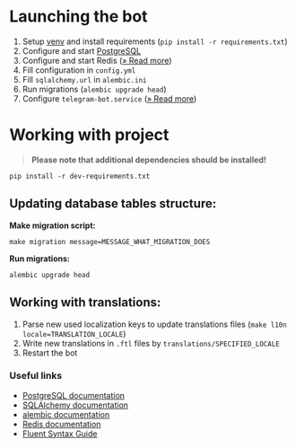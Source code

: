 
# Launching the bot
1. Setup [venv](https://docs.python.org/3/library/venv.html)
   and install requirements (`pip install -r requirements.txt`)
2. Configure and start [PostgreSQL](https://www.postgresql.org/)
3. Configure and start Redis ([» Read more](https://redis.io/docs/install/install-redis/))
4. Fill configuration in `config.yml`
5. Fill `sqlalchemy.url` in `alembic.ini`
6. Run migrations (`alembic upgrade head`)
7. Configure `telegram-bot.service` ([» Read more](https://gist.github.com/comhad/de830d6d1b7ae1f165b925492e79eac8))

# Working with project
> **Please note that additional dependencies should be installed!**

    pip install -r dev-requirements.txt

## Updating database tables structure:
**Make migration script:**

    make migration message=MESSAGE_WHAT_MIGRATION_DOES

**Run migrations:**

    alembic upgrade head


## Working with translations:
1. Parse new used localization keys to update translations files
   (`make l10n locale=TRANSLATION_LOCALE`)
2. Write new translations in `.ftl` files by `translations/SPECIFIED_LOCALE`
3. Restart the bot


### Useful links
- [PostgreSQL documentation](https://www.postgresql.org/docs/)
- [SQLAlchemy documentation](https://docs.sqlalchemy.org/en/20/)
- [alembic documentation](https://alembic.sqlalchemy.org/en/latest/)
- [Redis documentation](https://redis.io/docs/)
- [Fluent Syntax Guide](https://projectfluent.org/fluent/guide/)
